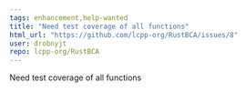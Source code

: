 ```yaml
---
tags: enhancement,help-wanted
title: "Need test coverage of all functions"
html_url: "https://github.com/lcpp-org/RustBCA/issues/8"
user: drobnyjt
repo: lcpp-org/RustBCA
---
```


Need test coverage of all functions